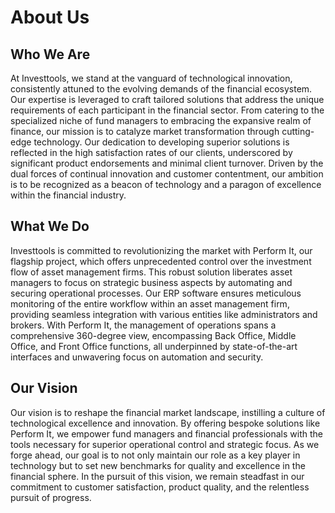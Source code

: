 # About Us

## Who We Are

At Investtools, we stand at the vanguard of technological innovation, consistently attuned to the evolving demands of the financial ecosystem. Our expertise is leveraged to craft tailored solutions that address the unique requirements of each participant in the financial sector. From catering to the specialized niche of fund managers to embracing the expansive realm of finance, our mission is to catalyze market transformation through cutting-edge technology. Our dedication to developing superior solutions is reflected in the high satisfaction rates of our clients, underscored by significant product endorsements and minimal client turnover. Driven by the dual forces of continual innovation and customer contentment, our ambition is to be recognized as a beacon of technology and a paragon of excellence within the financial industry.

## What We Do

Investtools is committed to revolutionizing the market with Perform It, our flagship project, which offers unprecedented control over the investment flow of asset management firms. This robust solution liberates asset managers to focus on strategic business aspects by automating and securing operational processes. Our ERP software ensures meticulous monitoring of the entire workflow within an asset management firm, providing seamless integration with various entities like administrators and brokers. With Perform It, the management of operations spans a comprehensive 360-degree view, encompassing Back Office, Middle Office, and Front Office functions, all underpinned by state-of-the-art interfaces and unwavering focus on automation and security.

## Our Vision

Our vision is to reshape the financial market landscape, instilling a culture of technological excellence and innovation. By offering bespoke solutions like Perform It, we empower fund managers and financial professionals with the tools necessary for superior operational control and strategic focus. As we forge ahead, our goal is to not only maintain our role as a key player in technology but to set new benchmarks for quality and excellence in the financial sphere. In the pursuit of this vision, we remain steadfast in our commitment to customer satisfaction, product quality, and the relentless pursuit of progress.

